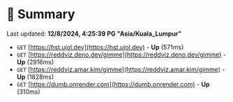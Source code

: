 # 📖 Summary
Last updated: **12/8/2024, 4:25:39 PG "Asia/Kuala_Lumpur"**

- `GET` [https://hst.ujol.dev](https://hst.ujol.dev) - **Up** (571ms)
- `GET` [https://reddviz.deno.dev/gimme](https://reddviz.deno.dev/gimme) - **Up** (2916ms)
- `GET` [https://reddviz.amar.kim/gimme](https://reddviz.amar.kim/gimme) - **Up** (1828ms)
- `GET` [https://dumb.onrender.com](https://dumb.onrender.com) - **Up** (310ms)
